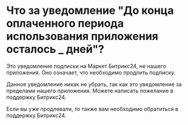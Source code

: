 # Что за уведомление "До конца оплаченного периода использования приложения осталось \_ дней"?

Это уведомление подписки на Маркет Битрикс24, не нашего приложения. Оно означает, что необходимо продлить подписку.&#x20;

Данное уведомление никак не убрать, так как это уведомление за пределами нашего приложения. Можете написать пожелание в поддержку Битрикс24.

Если вы уже продлевали, то также вам необходимо обратиться в поддержку Битрикс24.
